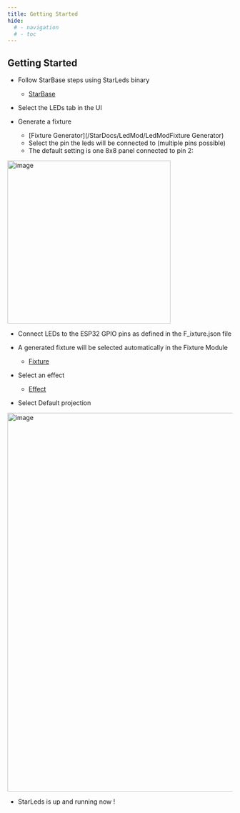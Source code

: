 ```yaml
---
title: Getting Started
hide:
  # - navigation
  # - toc
---
```


## Getting Started

* Follow StarBase steps using StarLeds binary
    * [StarBase](/StarDocs/StarBase/GettingStarted)

* Select the LEDs tab in the UI

* Generate a fixture
    * [Fixture Generator](/StarDocs/LedMod/LedModFixture Generator)
    * Select the pin the leds will be connected to (multiple pins possible)
    * The default setting is one 8x8 panel connected to pin 2:

<img width="365" alt="image" src="https://github.com/ewowi/StarDocs/assets/138451817/67a4ae2c-1ad9-4e30-88a9-f70f6187f613">

* Connect LEDs to the ESP32 GPIO pins as defined in the F_ixture.json file

* A generated fixture will be selected automatically in the Fixture Module
    * [Fixture](/StarDocs/LedMod/LedModFixture)

* Select an effect
    * [Effect](/StarDocs/LedMod/LedModEffects)

* Select Default projection

<img width="848" alt="image" src="https://github.com/ewowi/StarDocs/assets/138451817/bc43ffb3-b931-4365-9405-168d41829a84">

* StarLeds is up and running now !
